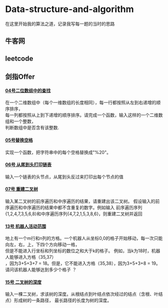 # Data-structure-and-algorithm
在这里开始我的算法之道，记录我写每一题的当时的思路

## 牛客网  

## leetcode  

## 剑指Offer  
#### [04号二位数组中的查找](https://github.com/JxnuHxh/Data-structure-and-algorithm/blob/master/Data%20structure%20and%20algorithm/src/com/offer/offer04.text)   
在一个二维数组中（每个一维数组的长度相同），每一行都按照从左到右递增的顺序排序，  
每一列都按照从上到下递增的顺序排序。请完成一个函数，输入这样的一个二维数组和一个整数，  
判断数组中是否含有该整数.    
#### [05号替换空格](https://github.com/JxnuHxh/Data-structure-and-algorithm/blob/master/Data%20structure%20and%20algorithm/src/com/offer/offer05.text)  
实现一个函数，把字符串中的每个空格替换成"%20"。  
#### [06号 从尾到头打印链表](https://github.com/JxnuHxh/Data-structure-and-algorithm/blob/master/Data%20structure%20and%20algorithm/src/com/offer/offer06.text)  
输入一个链表的头节点，从尾到头反过来打印出每个节点的值  
  
#### [07号 重建二叉树](https://github.com/JxnuHxh/Data-structure-and-algorithm/blob/master/Data%20structure%20and%20algorithm/src/com/offer/offer07.text)  
输入某二叉树的前序遍历和中序遍历的结果，请重建出该二叉树。
假设输入的前序遍历和中序遍历的结果中都不含重复的数字。例如输入
前序遍历序列{1,2,4,7,3,5,6,8}和中序遍历序列{4,7,2,1,5,3,8,6}，则重建二叉树并返回

#### [13号 机器人活动范围](https://github.com/JxnuHxh/Data-structure-and-algorithm/blob/master/Data%20structure%20and%20algorithm/src/com/offer/offer13.text)  
地上有一个m行和n列的方格。一个机器人从坐标0,0的格子开始移动，每一次只能向左，右，上，下四个方向移动一格，   
但是不能进入行坐标和列坐标的数位之和大于k的格子。 例如，当k为18时，机器人能够进入方格（35,37）   
，因为3+5+3+7 = 18。但是，它不能进入方格（35,38），因为3+5+3+8 = 19。   
请问该机器人能够达到多少个格子  ？  

#### [15号 二叉树的深度](https://github.com/JxnuHxh/Data-structure-and-algorithm/blob/master/Data%20structure%20and%20algorithm/src/com/offer/offer55.text)  
输入一棵二叉树，求该树的深度。从根结点到叶结点依次经过的结点（含根、叶结点）形成树的一条路径，
最长路径的长度为树的深度。
